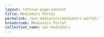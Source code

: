 ```yaml
---
layout: leftnav-page-content
title: Mediators Portal
permalink: /our-mediators/mediators-portal/
breadcrumb: Mediators Portal
collection_name: our-mediators
---
```

